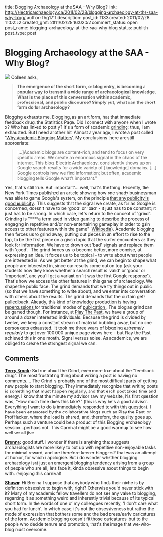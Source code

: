 title: Blogging Archaeology at the SAA - Why Blog?
link: http://electricarchaeology.ca/2011/02/28/blogging-archaeology-at-the-saa-why-blog/
author: fhg1711
description: 
post_id: 1133
created: 2011/02/28 11:02:52
created_gmt: 2011/02/28 16:02:52
comment_status: open
post_name: blogging-archaeology-at-the-saa-why-blog
status: publish
post_type: post

# Blogging Archaeology at the SAA - Why Blog?

![](http://middlesavagery.files.wordpress.com/2011/02/blogging_archaeology.jpg?w=500&h=71) Colleen asks, 

> **The emergence of the short form, or blog entry, is becoming a popular way to transmit a wide range of archaeological knowledge. What is the place of this conversation within academic, professional, and public discourse? Simply put, what can the short form do for archaeology?**

Blogging exhausts me. Blogging, as an art form, has that immediate feedback drug, the Statistics Page. Did I connect with anyone when I wrote x? Who has linked to post y? It's a form of academic [grinding](http://en.wikipedia.org/wiki/Grinding_%28video_gaming%29); thus, I am exhausted. But I need another hit. Almost a year ago, I wrote a post called '[Why Academic Blogging Matters](http://electricarchaeologist.wordpress.com/2010/03/02/why-academic-blogging-matters/)'. My conclusions there are still appropriate: 

> [...]Academic blogs are content-rich, and tend to focus on very specific areas. We create an enormous signal in the chaos of the internet. This blog, Electric Archaeology, consistently shows up on Google search results for a wide variety of [knowledge] domains. [...] Google controls how we find information; but often, academic blogging tells Google what’s important."

Yes, that's still true. But 'important'... well, that's the thing. Recently, the New York Times published an article showing how one shady businessman was able to game Google's system, on the principle [that any publicity is good publicity](http://www.nytimes.com/2010/11/28/business/28borker.html?pagewanted=all).  This suggests that the signal we create, as far as Google is concerned, doesn't have to be 'good' or 'bad' - it just has to be constant; it just has to be strong. In which case, let's return to the concept of 'grind'.  Grinding is "****a term used in [video gaming](http://en.wikipedia.org/wiki/Video_game) to describe the process of engaging in repetitive and/or non-entertaining gameplay in order to gain access to other features within the game" ([Wikipedia](http://en.wikipedia.org/wiki/Grinding_%28video_gaming%29)). Academic blogging then forces us to grind away, putting out pieces in an effort to rise to the top, to be the first piece on a given topic that the surfer encounters as they look for information. We have to drown out 'bad' signals and replace them with 'good'.  The grind forces us to become better, more concise, at expressing an idea. It forces us to be topical - to write about what people are interested in. As we get better at the grind, we can begin to shape what people are interested in, since our results come out on top (ask your students how they know whether a search result is 'valid' or 'good' or 'important', and you'll get a variant on 'it was the first Google response'). That's how we access the other features in this game of archaeology. We shape the public face. The grind demands that we try things out in public (so that we have something to write about), and we enter into conversation with others about the results. The grind demands that the curtain gets pulled back. Already, this kind of knowledge production is having [repercussions ](http://hackingtheacademy.org/)for traditional modes of [publication ](http://lenz.unl.edu/wordpress/?p=212). The blog as grind can be gamed though. For instance, at [Play The Past](http://www.playthepast.org), we have a group of around a dozen interested individuals. Because the grind is divided by twelve, we keep a constant stream of material bubbling away, but no one person gets exhausted.  It took me three years of blogging *extremely regularly* to get over 100 000 unique page views here - but Play the Past achieved this in one month. Signal versus noise. As academics, we are obliged to create the strongest signal we can.

## Comments

**[Terry Brock](#4272 "2011-03-02 19:55:27"):** So true about the Grind, even more true about the "feedback drug". The most frustrating thing about writing a post is having no comments.... The Grind is probably one of the most difficult parts of getting new people to start blogging. They immediately recognize that writing posts is something that must happen regularly, and that each post takes time and energy. I know that the minute my advisor saw my website, his first question was, "How much time does this take?" (this is why he's a good advisor. Everything I want to do is immediately responded to with this question). I have been enamored by the collaborative blogs such as Play the Past, or ProfHacker, where the load is shared, and, therefore, the quality goes up. Perhaps such a venture could be a product of this Blogging Archaeology session...perhaps not. This Carnival might be a good warmup to see how well we all jive.

**[Brenna](#4300 "2011-03-07 10:00:34"):** good stuff. i wonder if there is anything that suggests archaeologists are more likely to put up with repetitive non-enjoyable tasks for minimal reward, and are therefore keener bloggers? that was an attempt at humor, for which i apologise. But i do wonder whether blogging archaeology isnt just an emergent blogging tendency arising from a group of people who are all, lets face it, kinda obsessive about things to begin with. (enjoying this carnival)

**[Shawn](#4301 "2011-03-07 10:06:51"):** Hi Brenna I suppose that anybody who finds their niche is by definition obsessive to begin with, right? Otherwise you'd never stick with it? Many of my academic fellow travellers do not see any value to blogging, regarding it as something weird and inherently trivial because of its typical short form. In the words of one of my colleagues recently, 'I don't care what you had for lunch'. In which case, it's not the obsessiveness but rather the mode of expression that bothers some and the bad press/early caricatures of the form. Academic blogging doesn't fit those caricatures, but to the people who decide tenure and promotion, that's the image that we-who-blog must overcome.

